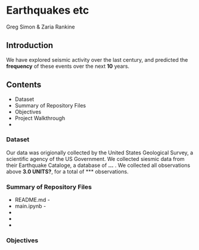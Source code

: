 # Earthquakes etc

Greg Simon & Zaria Rankine

## Introduction

We have explored seismic activity over the last century, and predicted the **frequency** of these events over the next **10** years. 

## Contents
- Dataset
- Summary of Repository Files
- Objectives
- Project Walkthrough
- 

### Dataset

Our data was origionally collected by the United States Geological Survey, a scientific agency of the US Government. We collected siesmic data from their Earthquake Cataloge, a database of **...** . We collected all observations above **3.0 UNITS?**, for a total of *** observations.

### Summary of Repository Files

- README.md - 
- main.ipynb - 
- 
-  
- 

### Objectives